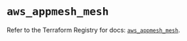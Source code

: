 # `aws_appmesh_mesh`

Refer to the Terraform Registry for docs: [`aws_appmesh_mesh`](https://registry.terraform.io/providers/hashicorp/aws/5.86.0/docs/resources/appmesh_mesh).
